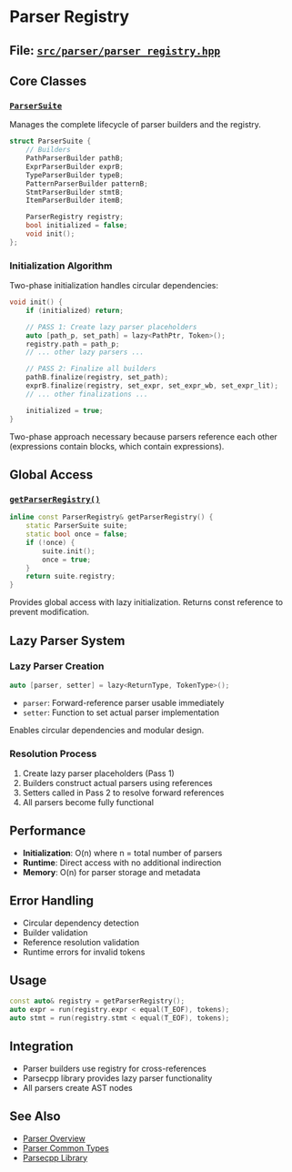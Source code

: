 # Parser Registry

## File: [`src/parser/parser_registry.hpp`](../../../src/parser/parser_registry.hpp)

## Core Classes

### [`ParserSuite`](../../../src/parser/parser_registry.hpp:20)

Manages the complete lifecycle of parser builders and the registry.

```cpp
struct ParserSuite {
    // Builders
    PathParserBuilder pathB;
    ExprParserBuilder exprB;
    TypeParserBuilder typeB;
    PatternParserBuilder patternB;
    StmtParserBuilder stmtB;
    ItemParserBuilder itemB;

    ParserRegistry registry;
    bool initialized = false;
    void init();
};
```

### Initialization Algorithm

Two-phase initialization handles circular dependencies:

```cpp
void init() {
    if (initialized) return;

    // PASS 1: Create lazy parser placeholders
    auto [path_p, set_path] = lazy<PathPtr, Token>();
    registry.path = path_p;
    // ... other lazy parsers ...

    // PASS 2: Finalize all builders
    pathB.finalize(registry, set_path);
    exprB.finalize(registry, set_expr, set_expr_wb, set_expr_lit);
    // ... other finalizations ...

    initialized = true;
}
```

Two-phase approach necessary because parsers reference each other (expressions contain blocks, which contain expressions).

## Global Access

### [`getParserRegistry()`](../../../src/parser/parser_registry.hpp:78)

```cpp
inline const ParserRegistry& getParserRegistry() {
    static ParserSuite suite;
    static bool once = false;
    if (!once) {
        suite.init();
        once = true;
    }
    return suite.registry;
}
```

Provides global access with lazy initialization. Returns const reference to prevent modification.

## Lazy Parser System

### Lazy Parser Creation

```cpp
auto [parser, setter] = lazy<ReturnType, TokenType>();
```

- `parser`: Forward-reference parser usable immediately
- `setter`: Function to set actual parser implementation

Enables circular dependencies and modular design.

### Resolution Process

1. Create lazy parser placeholders (Pass 1)
2. Builders construct actual parsers using references
3. Setters called in Pass 2 to resolve forward references
4. All parsers become fully functional

## Performance

- **Initialization**: O(n) where n = total number of parsers
- **Runtime**: Direct access with no additional indirection
- **Memory**: O(n) for parser storage and metadata

## Error Handling

- Circular dependency detection
- Builder validation
- Reference resolution validation
- Runtime errors for invalid tokens

## Usage

```cpp
const auto& registry = getParserRegistry();
auto expr = run(registry.expr < equal(T_EOF), tokens);
auto stmt = run(registry.stmt < equal(T_EOF), tokens);
```

## Integration

- Parser builders use registry for cross-references
- Parsecpp library provides lazy parser functionality
- All parsers create AST nodes

## See Also

- [Parser Overview](README.md)
- [Parser Common Types](common.hpp.md)
- [Parsecpp Library](../../../lib/parsecpp/README.md)